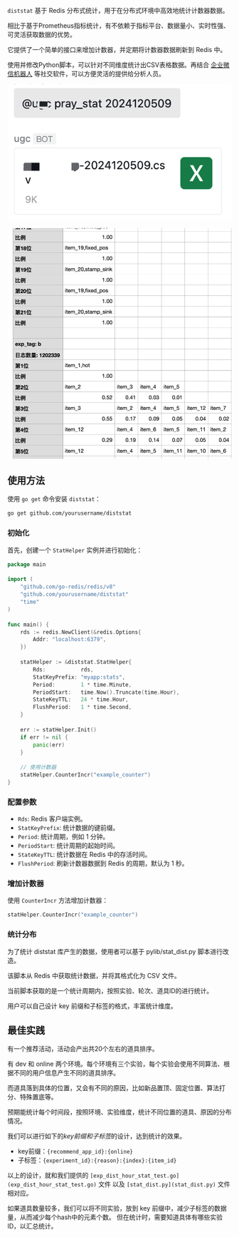 `diststat` 基于 Redis 分布式统计，用于在分布式环境中高效地统计计数器数据。

相比于基于Prometheus指标统计，有不依赖于指标平台、数据量小、实时性强、可灵活获取数据的优势。

它提供了一个简单的接口来增加计数器，并定期将计数器数据刷新到 Redis 中。

使用并修改Python脚本，可以针对不同维度统计出CSV表格数据。再结合 [企业微信机器人](https://github.com/easy-wx/wecom-bot-svr?tab=readme-ov-file#5-%E5%8F%91%E9%80%81%E6%96%87%E4%BB%B6)
等社交软件，可以方便灵活的提供给分析人员。

![fetch_in_wecom.png](images%2Ffetch_in_wecom.png)

![stat_detail.png](images%2Fstat_detail.png)

## 使用方法

使用 `go get` 命令安装 `diststat`：

```sh
go get github.com/yourusername/diststat
```

### 初始化

首先，创建一个 `StatHelper` 实例并进行初始化：

```go
package main

import (
	"github.com/go-redis/redis/v8"
	"github.com/yourusername/diststat"
	"time"
)

func main() {
	rds := redis.NewClient(&redis.Options{
		Addr: "localhost:6379",
	})

	statHelper := &diststat.StatHelper{
		Rds:           rds,
		StatKeyPrefix: "myapp:stats",
		Period:        1 * time.Minute,
		PeriodStart:   time.Now().Truncate(time.Hour),
		StateKeyTTL:   24 * time.Hour,
		FlushPeriod:   1 * time.Second,
	}

	err := statHelper.Init()
	if err != nil {
		panic(err)
	}

	// 使用计数器
	statHelper.CounterIncr("example_counter")
}
```

### 配置参数

- `Rds`: Redis 客户端实例。
- `StatKeyPrefix`: 统计数据的键前缀。
- `Period`: 统计周期，例如 1 分钟。
- `PeriodStart`: 统计周期的起始时间。
- `StateKeyTTL`: 统计数据在 Redis 中的存活时间。
- `FlushPeriod`: 刷新计数器数据到 Redis 的周期，默认为 1 秒。

### 增加计数器

使用 `CounterIncr` 方法增加计数器：

```go
statHelper.CounterIncr("example_counter")
```

### 统计分布

为了统计 diststat 库产生的数据，使用者可以基于 pylib/stat_dist.py 脚本进行改造。

该脚本从 Redis 中获取统计数据，并将其格式化为 CSV 文件。

当前脚本获取的是一个统计周期内，按照实验、轮次、道具ID的进行统计。

用户可以自己设计 key 前缀和子标签的格式，丰富统计维度。

## 最佳实践

有一个推荐活动，活动会产出共20个左右的道具排序。

有 dev 和 online 两个环境。每个环境有三个实验，每个实验会使用不同算法、根据不同的用户信息产生不同的道具排序。

而道具落到具体的位置，又会有不同的原因，比如新品置顶、固定位置、算法打分、特殊置底等。

预期能统计每个时间段，按照环境、实验维度，统计不同位置的道具、原因的分布情况。

我们可以进行如下的*key前缀和子标签*的设计，达到统计的效果。

- key前缀：`{recommend_app_id}:{online}`
- 子标签：`{experiment_id}:{reason}:{index}:{item_id}`

以上的设计，就和我们提供的 ``[exp_dist_hour_stat_test.go](exp_dist_hour_stat_test.go)`` 文件
以及 ``[stat_dist.py](stat_dist.py)`` 文件相对应。

如果道具数量较多，我们可以将不同实验，放到 key 前缀中，减少子标签的数据量，从而减少每个hash中的元素个数。
但在统计时，需要知道具体有哪些实验ID，以汇总统计。
